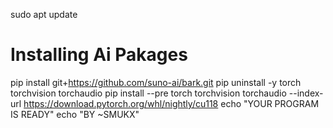 sudo apt update
# Installing Ai Pakages 
pip install git+https://github.com/suno-ai/bark.git
pip uninstall -y torch torchvision torchaudio
pip install --pre torch torchvision torchaudio --index-url https://download.pytorch.org/whl/nightly/cu118
echo "YOUR PROGRAM IS READY"
echo "BY ~SMUKX"
